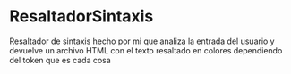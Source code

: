 # ResaltadorSintaxis
Resaltador de sintaxis hecho por mi que analiza la entrada del usuario y devuelve un archivo HTML con el texto resaltado en colores dependiendo del token que es cada cosa
